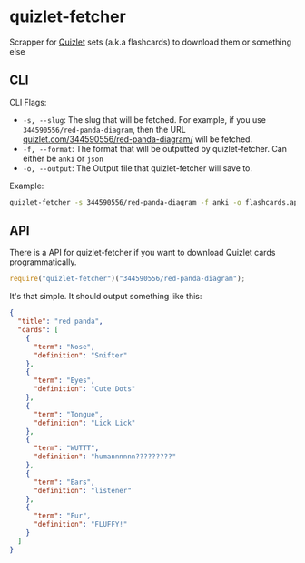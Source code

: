 # quizlet-fetcher

Scrapper for [Quizlet](https://quizlet.com) sets (a.k.a flashcards) to download them or something else

## CLI

CLI Flags:

- `-s, --slug`: The slug that will be fetched. For example, if you use `344590556/red-panda-diagram`, then the URL [quizlet.com/344590556/red-panda-diagram/](https://quizlet.com/344590556/red-panda-diagram/) will be fetched.
- `-f, --format`: The format that will be outputted by quizlet-fetcher. Can either be `anki` or `json`
- `-o, --output`: The Output file that quizlet-fetcher will save to.

Example:

```bash
quizlet-fetcher -s 344590556/red-panda-diagram -f anki -o flashcards.apkg
```

## API

There is a API for quizlet-fetcher if you want to download Quizlet cards programmatically.

```js
require("quizlet-fetcher")("344590556/red-panda-diagram");
```

It's that simple. It should output something like this:

```json
{
  "title": "red panda",
  "cards": [
    {
      "term": "Nose",
      "definition": "Snifter"
    },
    {
      "term": "Eyes",
      "definition": "Cute Dots"
    },
    {
      "term": "Tongue",
      "definition": "Lick Lick"
    },
    {
      "term": "WUTTT",
      "definition": "humannnnnn?????????"
    },
    {
      "term": "Ears",
      "definition": "listener"
    },
    {
      "term": "Fur",
      "definition": "FLUFFY!"
    }
  ]
}
```
